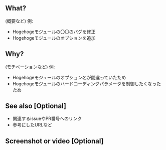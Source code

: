 ## What?
(概要など)
例:
- Hogehogeモジュールの〇〇のバグを修正
- Hogehogeモジュールのオプションを追加

## Why?
(モチベーションなど)
例:
- Hogehogeモジュールのオプション名が間違っていたため
- Hogehogeモジュールのハードコーディングパラメータを制御したくなったため

## See also [Optional]
- 関連するissueやPR番号へのリンク
- 参考にしたURLなど

## Screenshot or video [Optional]
